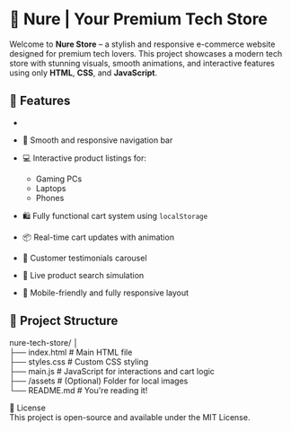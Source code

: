 # 🛒 Nure | Your Premium Tech Store

Welcome to **Nure Store** – a stylish and responsive e-commerce website designed for premium tech lovers. This project showcases a modern tech store with stunning visuals, smooth animations, and interactive features using only **HTML**, **CSS**, and **JavaScript**.<div> 

 <!-- Replace with your actual screenshot path -->

## 🌟 Features

-
- 🧭 Smooth and responsive navigation bar
- 💻 Interactive product listings for:
  - Gaming PCs
  - Laptops
  - Phones
  
- 🛍️ Fully functional cart system using `localStorage`
- 📦 Real-time cart updates with animation
- 💬 Customer testimonials carousel
- 🔎 Live product search simulation
- 📱 Mobile-friendly and fully responsive layout

## 📂 Project Structure<br>
nure-tech-store/
│<br>
├── index.html # Main HTML file<br>
├── styles.css # Custom CSS styling<br>
├── main.js # JavaScript for interactions and cart logic<br>
├── /assets # (Optional) Folder for local images<br>
└── README.md # You're reading it! <br>



📃 License<br>
This project is open-source and available under the MIT License.
